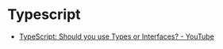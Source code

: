 # Typescript

- [TypeScript: Should you use Types or Interfaces? - YouTube](https://www.youtube.com/watch?v=zM9UPcIyyhQ)